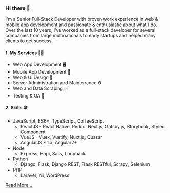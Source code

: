 ### Hi there 👋


I'm a Senior Full-Stack Developer with proven work experience in web & mobile app development and passionate & enthusiastic about what I do.
Over the last 10 years, I've worked as a full-stack developer for several companies from large multinationals to early startups and helped many clients to get success.

#### 1. My Services 👨‍💻
- Web App Development 🖥
- Mobile App Development 📱
- Web & UI Design 📐
- Server Administration and Maintenance ⚙
- Web and Data Scraping 📈
- Testing & QA 📝

#### 2. Skills 🛠
- JavaScript, ES6+, TypeScript, CoffeeScript
  - ReactJS - React Native, Redux, Next.js, Gatsby.js, Storybook, Styled Component
  - VueJS - Vuex, Vuetify, Nuxt.js, Quasar
  - AngularJS - 1.x, Angular2+
- Node
  - Express, Hapi, Sails, Loopback
- Python
  - Django, Flask, Django REST, Flask RESTful, Scrapy, Selenium
- PHP
  - Laravel, Yii, WordPress

[Read More...](https://square1grp.vercel.app/)

<!--
**square1grp/square1grp** is a ✨ _special_ ✨ repository because its `README.md` (this file) appears on your GitHub profile.

Here are some ideas to get you started:

- 🔭 I’m currently working on ...
- 🌱 I’m currently learning ...
- 👯 I’m looking to collaborate on ...
- 🤔 I’m looking for help with ...
- 💬 Ask me about ...
- 📫 How to reach me: ...
- 😄 Pronouns: ...
- ⚡ Fun fact: ...
-->
